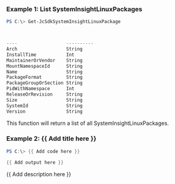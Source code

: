 ### Example 1: List SystemInsightLinuxPackages
```powershell
PS C:\> Get-JcSdkSystemInsightLinuxPackage



----                  ----------
Arch                  String
InstallTime           Int
MaintainerOrVendor    String
MountNamespaceId      String
Name                  String
PackageFormat         String
PackageGroupOrSection String
PidWithNamespace      Int
ReleaseOrRevision     String
Size                  String
SystemId              String
Version               String


```

This function will return a list of all SystemInsightLinuxPackages.

### Example 2: {{ Add title here }}
```powershell
PS C:\> {{ Add code here }}

{{ Add output here }}
```

{{ Add description here }}

